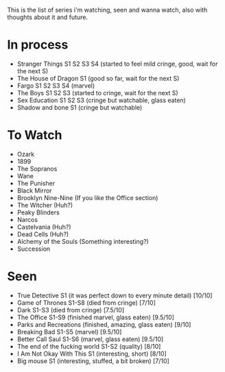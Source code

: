This is the list of series i'm watching, seen and wanna watch, also with thoughts about it and future.

# In process

 - Stranger Things S1 S2 S3 S4 (started to feel mild cringe, good, wait for the next S)
 - The House of Dragon S1 (good so far, wait for the next S)
 - Fargo S1 S2 S3 S4 (marvel)
 - The Boys S1 S2 S3 (started to cringe, wait for the next S)
 - Sex Education S1 S2 S3 (cringe but watchable, glass eaten)
 - Shadow and bone S1 (cringe but watchable)

# To Watch

 - Ozark
 - 1899
 - The Sopranos
 - Wane
 - The Punisher
 - Black Mirror
 - Brooklyn Nine-Nine (If you like the Office section)
 - The Witcher (Huh?)
 - Peaky Blinders
 - Narcos
 - Castelvania (Huh?)
 - Dead Cells (Huh?)
 - Alchemy of the Souls (Something interesting?)
 - Succession

# Seen

 - True Detective S1 (it was perfect down to every minute detail) [10/10]
 - Game of Thrones S1-S8 (died from cringe) [7/10]
 - Dark S1-S3 (died from cringe) [7.5/10]
 - The Office S1-S9 (finished marvel, glass eaten) [9.5/10]
 - Parks and Recreations (finished, amazing, glass eaten) [9/10]
 - Breaking Bad S1-S5 (marvel) [9.5/10]
 - Better Call Saul S1-S6 (marvel, glass eaten) [9.5/10]
 - The end of the fucking world S1-S2 (quality) [8/10]
 - I Am Not Okay With This S1 (interesting, short) [8/10]
 - Big mouse S1 (interesting, stuffed, a bit broken) [7/10]


